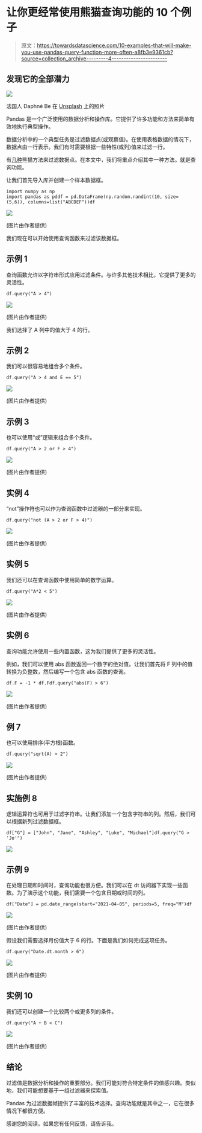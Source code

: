 # 让你更经常使用熊猫查询功能的 10 个例子

> 原文：<https://towardsdatascience.com/10-examples-that-will-make-you-use-pandas-query-function-more-often-a8fb3e9361cb?source=collection_archive---------4----------------------->

## 发现它的全部潜力

![](img/d7d059284828eacd683f29e9c74dd947.png)

法国人 Daphné Be 在 [Unsplash](https://unsplash.com/s/photos/filtering?utm_source=unsplash&utm_medium=referral&utm_content=creditCopyText) 上的照片

Pandas 是一个广泛使用的数据分析和操作库。它提供了许多功能和方法来简单有效地执行典型操作。

数据分析中的一个典型任务是过滤数据点(或观察值)。在使用表格数据的情况下，数据点由一行表示。我们有时需要根据一些特性(或列)值来过滤一行。

有[几种](/8-ways-to-filter-pandas-dataframes-d34ba585c1b8)熊猫方法来过滤数据点。在本文中，我们将重点介绍其中一种方法。就是查询功能。

让我们首先导入库并创建一个样本数据框。

```
import numpy as np
import pandas as pddf = pd.DataFrame(np.random.randint(10, size=(5,6)), columns=list("ABCDEF"))df
```

![](img/4ce4a4519d3e029345f2243d3b5aa6a5.png)

(图片由作者提供)

我们现在可以开始使用查询函数来过滤该数据框。

## 示例 1

查询函数允许以字符串形式应用过滤条件。与许多其他技术相比，它提供了更多的灵活性。

```
df.query("A > 4")
```

![](img/5d797d0515f1f621b66a68e4c45ee2c9.png)

(图片由作者提供)

我们选择了 A 列中的值大于 4 的行。

## 示例 2

我们可以很容易地组合多个条件。

```
df.query("A > 4 and E == 5")
```

![](img/3c54fca5758f97e68d29c6953d3f7751.png)

(图片由作者提供)

## 示例 3

也可以使用“或”逻辑来组合多个条件。

```
df.query("A > 2 or F > 4")
```

![](img/42963de0008e433f5e1731b530dd4e65.png)

(图片由作者提供)

## 实例 4

“not”操作符也可以作为查询函数中过滤器的一部分来实现。

```
df.query("not (A > 2 or F > 4)")
```

![](img/2a21424a67989a83b73405abc8507ddd.png)

(图片由作者提供)

## 实例 5

我们还可以在查询函数中使用简单的数学运算。

```
df.query("A*2 < 5")
```

![](img/1fece7319042f53e6c8d5d527751f377.png)

(图片由作者提供)

## 实例 6

查询功能允许使用一些内置函数，这为我们提供了更多的灵活性。

例如，我们可以使用 abs 函数返回一个数字的绝对值。让我们首先将 F 列中的值转换为负整数，然后编写一个包含 abs 函数的查询。

```
df.F = -1 * df.Fdf.query("abs(F) > 6")
```

![](img/aaea42a7c107e649ab08e1dbfc4dc1d4.png)

(图片由作者提供)

## 例 7

也可以使用排序(平方根)函数。

```
df.query("sqrt(A) > 2")
```

![](img/6ac8109d117d7517442f413b7e671a6e.png)

(图片由作者提供)

## 实施例 8

逻辑运算符也可用于过滤字符串。让我们添加一个包含字符串的列。然后，我们可以根据新列过滤数据框。

```
df["G"] = ["John", "Jane", "Ashley", "Luke", "Michael"]df.query("G > 'Jo'")
```

![](img/8c769f36600456cf22f6a259592daa55.png)

## 示例 9

在处理日期和时间时，查询功能也很方便。我们可以在 dt 访问器下实现一些函数。为了演示这个功能，我们需要一个包含日期或时间的列。

```
df["Date"] = pd.date_range(start="2021-04-05", periods=5, freq="M")df
```

![](img/456e8e8059d5a08e7c9bb9422c2636ff.png)

(图片由作者提供)

假设我们需要选择月份值大于 6 的行。下面是我们如何完成这项任务。

```
df.query("Date.dt.month > 6")
```

![](img/d3727c7fabf7d3f7a1ee967f1e0c8327.png)

(图片由作者提供)

## 实例 10

我们还可以创建一个比较两个或更多列的条件。

```
df.query("A + B < C")
```

![](img/c725ca433ec7ffe9dc4b7f5331c7aec5.png)

(图片由作者提供)

## 结论

过滤值是数据分析和操作的重要部分。我们可能对符合特定条件的值感兴趣。类似地，我们可能想要基于一组过滤器来探索值。

Pandas 为过滤数据帧提供了丰富的技术选择。查询功能就是其中之一，它在很多情况下都很方便。

感谢您的阅读。如果您有任何反馈，请告诉我。